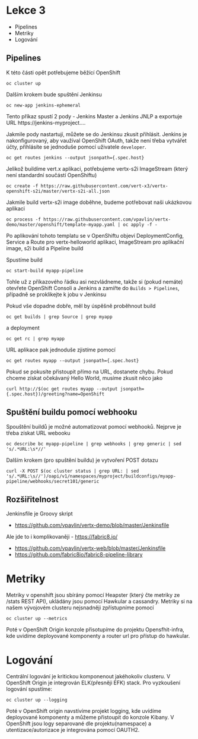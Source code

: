 # Lekce 3

* Pipelines
* Metriky
* Logování

## Pipelines

K této části opět potřebujeme běžící OpenShift

```
oc cluster up
```

Dalším krokem bude spuštění Jenkinsu

```
oc new-app jenkins-ephemeral
```

Tento příkaz spustí 2 pody - Jenkins Master a Jenkins JNLP a exportuje URL https://jenkins-myproject....

Jakmile pody nastartují, můžete se do Jenkinsu zkusit přihlásit. Jenkins je nakonfigurovaný, aby vaužíval OpenShift OAuth, 
takže není třeba vytvářet účty, přihlásíte se jednoduše pomocí uživatele `developer`.

```
oc get routes jenkins --output jsonpath={.spec.host}
```

Jelikož buildíme vert.x aplikaci, potřebujeme vertx-s2i ImageStream (který není standardní součástí OpenShiftu)

```
oc create -f https://raw.githubusercontent.com/vert-x3/vertx-openshift-s2i/master/vertx-s2i-all.json
```

Jakmile build vertx-s2i image doběhne, budeme potřebovat naši ukázkovou aplikaci

```
oc process -f https://raw.githubusercontent.com/vpavlin/vertx-demo/master/openshift/template-myapp.yaml | oc apply -f -
```

Po aplikování tohoto templatu se v OpenShiftu objeví DeploymentConfig, Service a Route pro vertx-helloworld aplikaci, ImageStream pro aplikační image, s2i build a Pipeline build

Spustíme build

```
oc start-build myapp-pipeline
```

Tohle už z příkazového řádku asi nezvládneme, takže si (pokud nemáte) otevřete OpenShift Consoli a Jenkins a zamiřte do `Builds > Pipelines`, 
případně se proklikejte k jobu v Jenkinsu

Pokud vše dopadne dobře, měl by úspěšně proběhnout build 

```
oc get builds | grep Source | grep myapp
```

a deployment

```
oc get rc | grep myapp
```

URL aplikace pak jednoduše zjistíme pomocí

```
oc get routes myapp --output jsonpath={.spec.host}
```

Pokud se pokusíte přistoupit přímo na URL, dostanete chybu. Pokud chceme získat očekávaný Hello World, musíme zkusit něco jako

```
curl http://$(oc get routes myapp --output jsonpath={.spec.host})/greeting?name=OpenShift
```

## Spuštění buildu pomocí webhooku

Spouštění buildů je možné automatizovat pomocí webhooků. Nejprve je třeba získat URL webooku

```
oc describe bc myapp-pipeline | grep webhooks | grep generic | sed 's/.*URL:\s*//'
```

Dalším krokem (pro spuštění buildu) je vytvoření POST dotazu

```
curl -X POST $(oc cluster status | grep URL: | sed 's/.*URL:\s//')/oapi/v1/namespaces/myproject/buildconfigs/myapp-pipeline/webhooks/secret101/generic
```

## Rozšiřitelnost

Jenkinsfile je Groovy skript

* https://github.com/vpavlin/vertx-demo/blob/master/Jenkinsfile

Ale jde to i komplikovaněji - https://fabric8.io/

* https://github.com/vpavlin/vertx-web/blob/master/Jenkinsfile
* https://github.com/fabric8io/fabric8-pipeline-library



# Metriky
Metriky v openshift jsou sbírány pomocí Heapster (který čte metriky ze /stats REST API), ukládány jsou pomocí Hawkular a cassandry.
Metriky si na našem vývojovém clusteru nejsnadněji zpřístupníme pomocí
```
oc cluster up --metrics
```
Poté v OpenShift Origin konzole přisotupíme do projektu Opensfhit-infra, kde uvidíme deployované komponenty a router url pro přístup do hawkular. 

# Logování

Centrální logování je kritickou komponenout jakéhokoliv clusteru. V OpenShift Origin je integrován ELK(přesněji EFK) stack. Pro vyzkoušení logování spustíme:
```
oc cluster up --logging
```
Poté v OpenShift origin navstívíme projekt logging, kde uvídíme deployované komponenty a můžeme přistoupit do konzole Kibany. V OpenShift jsou logy separované dle projektu(namespace) a utentizace/autorizace je integrována pomocí OAUTH2.

